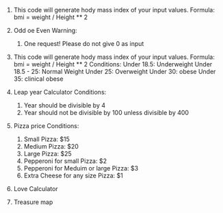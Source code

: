 1. This code will generate hody mass index of your input values.
Formula:
    bmi = weight / Height ** 2

2. Odd oe Even
Warning:
    1. One request! Please do not give 0 as input

3. This code will generate hody mass index of your input values.
Formula:
    bmi = weight / Height ** 2
Conditions:
    Under 18.5: Underweight
    Under 18.5 - 25: Normal Weight
    Under 25: Overweight
    Under 30: obese
    Under 35: clinical obese

4. Leap year Calculator
Conditions:
    1. Year should be divisible by 4
    2. Year should not be divisible by 100 unless divisible by 400

5. Pizza price
Conditions:
    1. Small Pizza: $15
    2. Medium Pizza: $20
    3. Large Pizza: $25
    4. Pepperoni for small Pizza: $2
    5. Pepperoni for Meduim or large Pizza: $3
    6. Extra Cheese for any size Pizza: $1

6. Love Calculator

7. Treasure map
